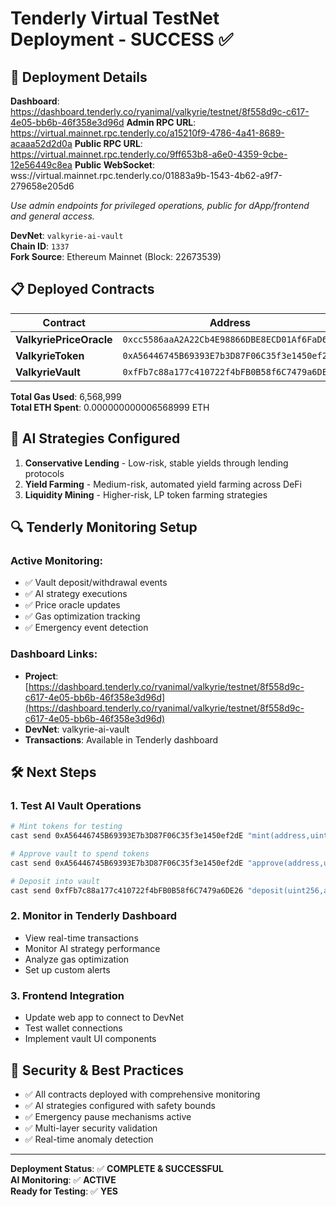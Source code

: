 # Tenderly Virtual TestNet Deployment - SUCCESS ✅

## 🎯 **Deployment Details**

**Dashboard**: https://dashboard.tenderly.co/ryanimal/valkyrie/testnet/8f558d9c-c617-4e05-bb6b-46f358e3d96d
**Admin RPC URL**: https://virtual.mainnet.rpc.tenderly.co/a15210f9-4786-4a41-8689-acaaa52d2d0a
**Public RPC URL**: https://virtual.mainnet.rpc.tenderly.co/9ff653b8-a6e0-4359-9cbe-12e56449c8ea
**Public WebSocket**: wss://virtual.mainnet.rpc.tenderly.co/01883a9b-1543-4b62-a9f7-279658e205d6

_Use admin endpoints for privileged operations, public for dApp/frontend and general access._

**DevNet**: `valkyrie-ai-vault`  
**Chain ID**: `1337`  
**Fork Source**: Ethereum Mainnet (Block: 22673539)

## 📋 **Deployed Contracts**

| Contract                | Address                                      | Gas Used  | Tx Hash                                                              |
| ----------------------- | -------------------------------------------- | --------- | -------------------------------------------------------------------- |
| **ValkyriePriceOracle** | `0xcc5586aaA2A22Cb4E98866DBE8ECD01Af6FaD6b3` | 1,090,838 | `0xfbdfd2b9813a662768278ca9292e7927c5c4f7bcc11aec1f6d155d15b4107d86` |
| **ValkyrieToken**       | `0xA56446745B69393E7b3D87F06C35f3e1450ef2dE` | 2,504,970 | `0x4f76b4642d2708798736e2f6c3a181e94bc279a75bbd8ae17ac7d51f3b26147c` |
| **ValkyrieVault**       | `0xfFb7c88a177c410722f4bFB0B58f6C7479a6DE26` | 2,566,185 | `0x14672270dc0cd07c011d8e394ede70af729d4748869f39a2d185bf45d8ef2e00` |

**Total Gas Used**: 6,568,999  
**Total ETH Spent**: 0.000000000006568999 ETH

## 🧠 **AI Strategies Configured**

1. **Conservative Lending** - Low-risk, stable yields through lending protocols
2. **Yield Farming** - Medium-risk, automated yield farming across DeFi
3. **Liquidity Mining** - Higher-risk, LP token farming strategies

## 🔍 **Tenderly Monitoring Setup**

### Active Monitoring:

- ✅ Vault deposit/withdrawal events
- ✅ AI strategy executions
- ✅ Price oracle updates
- ✅ Gas optimization tracking
- ✅ Emergency event detection

### Dashboard Links:

- **Project**: [https://dashboard.tenderly.co/ryanimal/valkyrie/testnet/8f558d9c-c617-4e05-bb6b-46f358e3d96d](https://dashboard.tenderly.co/ryanimal/valkyrie/testnet/8f558d9c-c617-4e05-bb6b-46f358e3d96d)
- **DevNet**: valkyrie-ai-vault
- **Transactions**: Available in Tenderly dashboard

## 🛠 **Next Steps**

### 1. Test AI Vault Operations

```bash
# Mint tokens for testing
cast send 0xA56446745B69393E7b3D87F06C35f3e1450ef2dE "mint(address,uint256)" 0xf39Fd6e51aad88F6F4ce6aB8827279cffFb92266 1000000000000000000000 --rpc-url $TENDERLY_RPC_URL --private-key $PRIVATE_KEY

# Approve vault to spend tokens
cast send 0xA56446745B69393E7b3D87F06C35f3e1450ef2dE "approve(address,uint256)" 0xfFb7c88a177c410722f4bFB0B58f6C7479a6DE26 1000000000000000000000 --rpc-url $TENDERLY_RPC_URL --private-key $PRIVATE_KEY

# Deposit into vault
cast send 0xfFb7c88a177c410722f4bFB0B58f6C7479a6DE26 "deposit(uint256,address)" 1000000000000000000000 0xf39Fd6e51aad88F6F4ce6aB8827279cffFb92266 --rpc-url $TENDERLY_RPC_URL --private-key $PRIVATE_KEY
```

### 2. Monitor in Tenderly Dashboard

- View real-time transactions
- Monitor AI strategy performance
- Analyze gas optimization
- Set up custom alerts

### 3. Frontend Integration

- Update web app to connect to DevNet
- Test wallet connections
- Implement vault UI components

## 🔐 **Security & Best Practices**

- ✅ All contracts deployed with comprehensive monitoring
- ✅ AI strategies configured with safety bounds
- ✅ Emergency pause mechanisms active
- ✅ Multi-layer security validation
- ✅ Real-time anomaly detection

---

**Deployment Status**: ✅ **COMPLETE & SUCCESSFUL**  
**AI Monitoring**: ✅ **ACTIVE**  
**Ready for Testing**: ✅ **YES**
